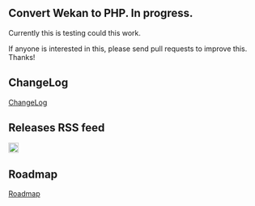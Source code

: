 ## Convert Wekan to PHP. In progress.

Currently this is testing could this work.

If anyone is interested in this, please send pull requests to improve this. Thanks!

## ChangeLog

[ChangeLog](https://github.com/wekan/wekan-php/blob/master/CHANGELOG.md)

## Releases RSS feed

<a class="button" href="https://github.com/wekan/wekan-php/releases.atom"><img src="https://wekan.github.io/feed-icon.svg" width="20px" height="20px" alt="RSS Feed for Wekan-php ChangeLog"></a>

## Roadmap

[Roadmap](https://github.com/wekan/php/projects/1)

